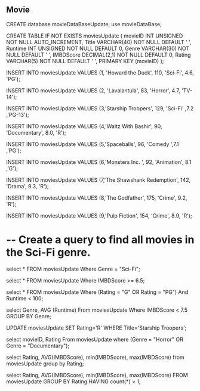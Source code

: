 ## Movie


 CREATE database movieDataBaseUpdate;
 use movieDataBase;

 CREATE TABLE IF NOT EXISTS moviesUpdate (
 movieID INT UNSIGNED NOT NULL AUTO_INCREMENT,
 Title VARCHAR(40) NOT NULL DEFAULT ' ',
 Runtime INT UNSIGNED NOT NULL DEFAULT 0,
 Genre VARCHAR(30) NOT NULL DEFAULT ' ',
 IMBDScore DECIMAL(2,1) NOT NULL DEFAULT 0,
 Rating VARCHAR(5) NOT NULL DEFAULT ' ',
 PRIMARY KEY (movieID)
 );


 INSERT INTO moviesUpdate VALUES  (1, 'Howard the Duck',
 	110,	'Sci-Fi',	4.6,	'PG');
  
 INSERT INTO moviesUpdate VALUES  (2, 'Lavalantula',
 	83,	'Horror',	4.7,	'TV-14');
  
 INSERT INTO moviesUpdate VALUES  (3,'Starship Troopers',
 	129,	'Sci-Fi'	,7.2	,'PG-13');
  
 INSERT INTO moviesUpdate VALUES  (4,'Waltz With Bashir',
 	90,	'Documentary',	8.0,	'R');
  
 INSERT INTO moviesUpdate VALUES  (5,'Spaceballs',
 	96,	'Comedy	',7.1	,'PG');
  
 INSERT INTO moviesUpdate VALUES  (6,'Monsters Inc.	',
 92,	'Animation',	8.1	,'G');
 
 INSERT INTO moviesUpdate VALUES  (7,'The Shawshank Redemption',
 142,	'Drama',	9.3,	'R');
 
 INSERT INTO moviesUpdate VALUES  (8,'The Godfather',
 175,	'Crime',	9.2,	'R');
 
 INSERT INTO moviesUpdate VALUES  (9,'Pulp Fiction',
 154,	'Crime',	8.9,	'R');

 # -- Create a query to find all movies in the Sci-Fi genre.
 select * FROM moviesUpdate
 Where Genre = "Sci-Fi";

 select * FROM moviesUpdate
 Where IMBDScore >= 6.5;

 select * FROM moviesUpdate
 Where (Rating = "G" OR Rating = "PG")
 And Runtime < 100;


 select Genre, AVG (Runtime)
  From moviesUpdate
 Where IMBDScore < 7.5
 GROUP BY Genre;

 UPDATE moviesUpdate
 SET Rating='R'
 WHERE Title='Starship Troopers';



 select movieID, Rating
 From moviesUpdate
 where (Genre = "Horror" OR Genre = "Documentary");

 select Rating, AVG(IMBDScore), min(IMBDScore), max(IMBDScore) 
 from moviesUpdate
 group by Rating;

 select Rating, AVG(IMBDScore), min(IMBDScore), max(IMBDScore) 
 FROM moviesUpdate
 GROUP BY Rating
 HAVING count(*) > 1;

